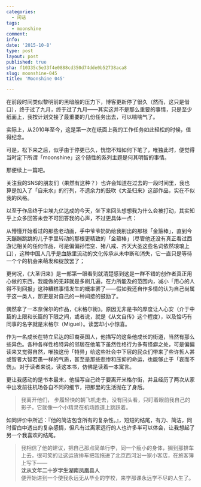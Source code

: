 ```yaml
---
categories:
  - 闲话
tags:
  - moonshine
comment: 
info: 
date: '2015-10-8'
type: post
layout: post
published: true
sha: f10335c5e33f4e0888cd350d74dde0b52738aca8
slug: moonshine-045
title: 'Moonshine 045'

---
```


在前段时间类似黎明前的黑暗般的压力下，博客更新停了很久（然而，这只是借口），终于过了九月，终于过了九月——其实这并不是那么重要的事情，只是至少纸面上，我按计划交接了最重要的几份任务出去，可以喘喘气了。

实际上，从2010年至今，这是第一次在纸面上我的工作任务如此轻松的时候，值得纪念。

可是，松下来之后，似乎由于停更已久，恍惚不知如何下笔了，唯独此时，便觉得当时定下所谓「moonshine」这个随性的系列主题是何其明智的事情。

那便续上一篇吧。

关注我的SNS的朋友们（果然有这种？）也许会知道在过去的一段时间里，我也算是加入了「自来水」的行列，不遗余力的鼓吹《大圣归来》这部作品，实在不似我的风格。

以至于作品终于尘埃九亿达成的今天，坐下来回头想想我为什么会被打动，其实知乎上众多回答未尝不可回答我的心声，不过更具体一点：

从懵懂开始看过的那些老动画，手中爷爷奶奶给我削出的那根「金箍棒」，直到今天蹦蹦跳跳的儿子手里转动的那根更精致的「金箍棒」（尽管他还没有真正看过西游记相关的任何作品，可是偏偏孙悟空、猪八戒、齐天大圣这些名词依然琅琅上口），这种中国人几乎是血脉里流动的文化传承从未中断和消失，它一直只是等待一个个的机会来萌发和绽放罢了；

更何况，《大圣归来》是一部第一眼看到就清楚感到这是一群不错的创作者真正用心做的东西，我能做的无非就是多刷几遍，在力所能及的范围内，减小「用心的人得不到回报」这种糟糕事情发生的概率罢了——假如我还自作多情的认为自己尚属于这一类人，那更是对自己的一种间接的鼓励了。


偶然拿了一本奈保尔的作品，《米格尔街》。原因无非是书的厚度让人心安（介于中篇的上限和长篇的下限之间，或者说，就是《从文自传》这个程度），以及恰巧有同事的名字就是米格尔（Miguel）。读罢却小小惊喜。

作为一名成长在特立尼达的印裔英国人，他描写的这条他成长的街道，当然有那么些异色。各种各样性格特异的邻居在他笔下虽然性格行为多有怪癖之处，可是偏偏读来又觉得自然，唯独这份「特异」给这些社会中下层的民众们带来了些许哲人甚或智者大智若愚一样的气质，甚至是那些悲惨和压抑的命运，也能够止于「哀而不伤」。对于读者来说，读这本书，仿佛是读着一本寓言。

更让我感动的是书本最末，他描写自己终于要离开米格尔街，并且经历了两次从家中出发前往机场各自不同的细节，把那里的生活抛在了身后。

> 我离开他们， 步履轻快的朝飞机走去，没有回头看，只盯着眼前我自己的影子，它就像一个小精灵在机场跑道上跳跃着。

如同评价中所述：『他的简洁包含所有的复杂性。』，短短的结尾，有力、简洁，同时留白中透出的复杂感情，但凡有过离家远行的人也许多半可以体会，让我想起了另一个我喜欢的结尾。

> 我相信了他的建议，把自己那点简单行李，同一个瘦小的身体，搁到那排车上去，很可笑的让这运货排车把我拖进了北京西河沿一家小客店，在旅客簿上写下——    
> **沈从文年二十岁学生湖南凤凰县人**    
> 便开始进到一个使我永远无从毕业的学校，来学那课永远学不尽的人生了。


